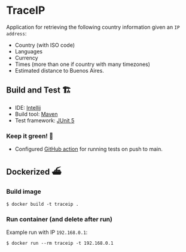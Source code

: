 # TraceIP

Application for retrieving the following country information given an `IP address`:
- Country (with ISO code)
- Languages
- Currency
- Times (more than one if country with many timezones)
- Estimated distance to Buenos Aires. 

## Build and Test 🏗️
- IDE: [Intellij](https://www.jetbrains.com/idea/)
- Build tool: [Maven](https://maven.apache.org/) 
- Test framework: [JUnit 5](https://junit.org/)

### Keep it green! 🍃 
- Configured [GitHub action](https://github.com/frt-gh01/traceip/actions/workflows/maven.yml) for running tests on push to main.

## Dockerized ⛴️

### Build image

```shell
$ docker build -t traceip .
```

### Run container (and delete after run)

Example run with IP `192.168.0.1`:

```shell
$ docker run --rm traceip -t 192.168.0.1
```
